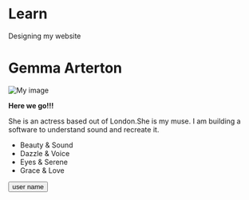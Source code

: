 # Learn
Designing my website
<!DOCTYPE html>
<head>
    <meta charset="UTF-8">
    <title> My second website</title>
    <link href="styles/style.css" rel="stylesheet">
    <link href="https://fonts.google.com/specimen/Open+Sans" rel="stylesheet">
    <h1>Gemma Arterton</h1>
</head>
<body>
    <img src="images/gemma.png" alt="My image">
    <P><strong>Here we go!!!</strong></P>
    <p>She is an actress based out of London.She is my muse.
        I am building a software to understand sound and recreate it.
    </p>
    <ul>
        <li>Beauty & Sound</li>
        <li>Dazzle & Voice</li>
        <li>Eyes & Serene</li>
        <li>Grace & Love</li>
    </ul>
        <button>user name</button>
    <script src="scripts/main3.js"></script>
</body>
</html>
